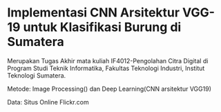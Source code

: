 # Implementasi CNN Arsitektur VGG-19 untuk Klasifikasi Burung di Sumatera

Merupakan Tugas Akhir mata kuliah IF4012-Pengolahan Citra Digital di Program Studi Teknik Informatika, Fakultas Teknologi Industri, Institut Teknologi Sumatera.

Metode: Image Processing() dan Deep Learning(CNN arsitektur VGG19)

Data: Situs Online Flickr.com
